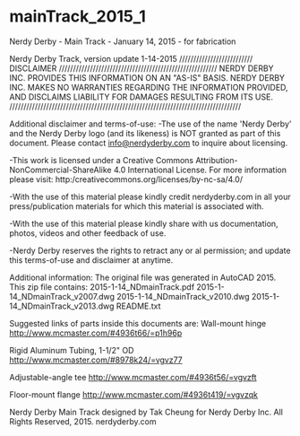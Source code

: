 # mainTrack_2015_1
Nerdy Derby  - Main Track - January 14, 2015 - for fabrication

Nerdy Derby Track, version update 1-14-2015
////////////////////////// DISCLAIMER ////////////////////////////////////////////////////////
NERDY DERBY INC. PROVIDES THIS INFORMATION ON AN "AS-IS" BASIS. 
NERDY DERBY INC. MAKES NO WARRANTIES REGARDING THE INFORMATION PROVIDED, 
AND DISCLAIMS LIABILITY FOR DAMAGES RESULTING FROM ITS USE.
//////////////////////////////////////////////////////////////////////////////////

Additional disclaimer and terms-of-use:
-The use of the name 'Nerdy Derby' and the Nerdy Derby logo (and its likeness) is NOT granted as part of this document. Please contact info@nerdyderby.com to inquire about licensing.

-This work is licensed under a Creative Commons Attribution-NonCommercial-ShareAlike 4.0 International License. For more information please visit: http:/creativecommons.org/licenses/by-nc-sa/4.0/ 

-With the use of this material please kindly credit nerdyderby.com in all your press/publication materials for which this material is associated with.

-With the use of this material please kindly share with us documentation, photos, videos and other feedback of use.

-Nerdy Derby reserves the rights to retract any or al permission; and update this terms-of-use and disclaimer at anytime.



Additional information:
The original file was generated in AutoCAD 2015.
This zip file contains:
2015-1-14_NDmainTrack.pdf
2015-1-14_NDmainTrack_v2007.dwg 
2015-1-14_NDmainTrack_v2010.dwg
2015-1-14_NDmainTrack_v2013.dwg
README.txt



Suggested links of parts inside this documents are:
Wall-mount hinge
http://www.mcmaster.com/#4936t66/=p1h96p

Rigid Aluminum Tubing, 1-1/2" OD
http://www.mcmaster.com/#8978k24/=vgvz77

Adjustable-angle tee
http://www.mcmaster.com/#4936t56/=vgvzft

Floor-mount flange
http://www.mcmaster.com/#4936t419/=vgvzqk



Nerdy Derby Main Track designed by Tak Cheung for Nerdy Derby Inc.
All Rights Reserved, 2015.
nerdyderby.com

